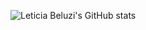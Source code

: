 ![Leticia Beluzi's GitHub stats](https://github-readme-stats.vercel.app/api?username=leticiabeluzi&theme=dark&show_icons=true)

[dark]: https://github-readme-stats.vercel.app/api?username=leticiabeluzi&show_icons=true&hide=contribs,prs&cache_seconds=86400&theme=dark
